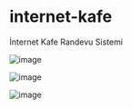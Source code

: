 # internet-kafe
İnternet Kafe Randevu Sistemi


![image](https://user-images.githubusercontent.com/70021191/165622373-76b4b186-007e-4531-8782-b198e71e3351.png)

![image](https://user-images.githubusercontent.com/70021191/165622518-7b092b9b-df4d-4980-9a96-616ab5a3cbe4.png)

![image](https://user-images.githubusercontent.com/70021191/165622533-d6211c68-e744-45fb-a732-5cd40305ef9e.png)









